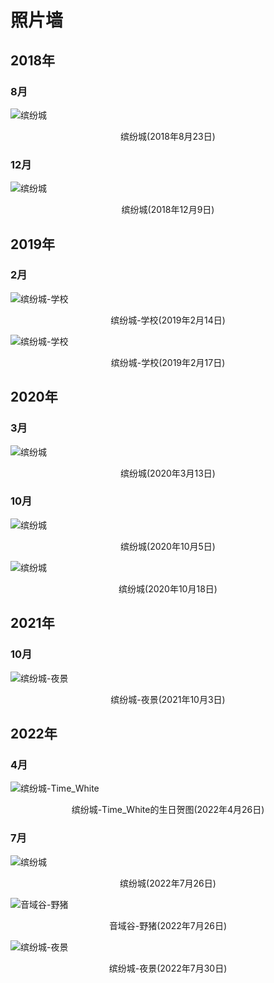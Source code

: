 ﻿# 照片墙
## 2018年
### 8月
![缤纷城](image/cc-2018-08-23_15.25.42.png)
<p align="center">缤纷城(2018年8月23日)</p>

### 12月
![缤纷城](image/cc-2018-12-09_15.57.29.png)
<p align="center">缤纷城(2018年12月9日)</p>

## 2019年
### 2月
![缤纷城-学校](image/cc-2019-02-14_22.28.20.png)
<p align="center">缤纷城-学校(2019年2月14日)</p>

![缤纷城-学校](image/cc-2020-02-17_19.15.26.png)
<p align="center">缤纷城-学校(2019年2月17日)</p>

## 2020年
### 3月
![缤纷城](image/cc-2020-03-13_14.46.57.png)
<p align="center">缤纷城(2020年3月13日)</p>

### 10月
![缤纷城](image/cc-2020-10-05_14.50.29.png)
<p align="center">缤纷城(2020年10月5日)</p>

![缤纷城](image/cc-2020-10-18_20.29.39.png)
<p align="center">缤纷城(2020年10月18日)</p>

## 2021年
### 10月
![缤纷城-夜景](image/cc-2021-10-03_20.59.11.png)
<p align="center">缤纷城-夜景(2021年10月3日)</p>

## 2022年
### 4月
![缤纷城-Time_White](image/cc-2022-04-26_22.43.18.png)
<p align="center">缤纷城-Time_White的生日贺图(2022年4月26日)</p>

### 7月
![缤纷城](image/cc.png)
<p align="center">缤纷城(2022年7月26日)</p>

![音域谷-野猪](image/野猪.png)
<p align="center">音域谷-野猪(2022年7月26日)</p>

![缤纷城-夜景](image/cc-2022-07-30_02.12.49.png)
<p align="center">缤纷城-夜景(2022年7月30日)</p>
